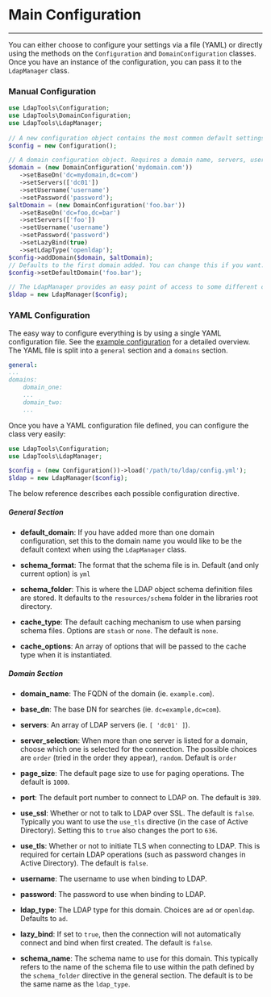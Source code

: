 # Main Configuration
--------------------

You can either choose to configure your settings via a file (YAML) or directly using the methods on the `Configuration` 
and `DomainConfiguration` classes. Once you have an instance of the configuration, you can pass it to the `LdapManager`
class.
 
### Manual Configuration
 
```php
use LdapTools\Configuration;
use LdapTools\DomainConfiguration;
use LdapTools\LdapManager;
 
// A new configuration object contains the most common default settings.
$config = new Configuration();

// A domain configuration object. Requires a domain name, servers, username, and password. 
$domain = (new DomainConfiguration('mydomain.com'))
   ->setBaseDn('dc=mydomain,dc=com')
   ->setServers(['dc01'])
   ->setUsername('username')
   ->setPassword('password');
$altDomain = (new DomainConfiguration('foo.bar'))
   ->setBaseDn('dc=foo,dc=bar')
   ->setServers(['foo'])
   ->setUsername('username')
   ->setPassword('password')
   ->setLazyBind(true)
   ->setLdapType('openldap');
$config->addDomain($domain, $altDomain);
// Defaults to the first domain added. You can change this if you want.
$config->setDefaultDomain('foo.bar');

// The LdapManager provides an easy point of access to some different classes.
$ldap = new LdapManager($config);
```

### YAML Configuration

The easy way to configure everything is by using a single YAML configuration file. See the [example configuration](/resources/config/example.yml)
for a detailed overview. The YAML file is split into a `general` section and a `domains` section. 

```yaml
general:
...
domains:
    domain_one:
    ...
    domain_two:
    ...
```

Once you have a YAML configuration file defined, you can configure the class very easily:

```php
use LdapTools\Configuration;
use LdapTools\LdapManager;

$config = (new Configuration())->load('/path/to/ldap/config.yml');
$ldap = new LdapManager($config);
```

The below reference describes each possible configuration directive.

##### General Section

* **default_domain**: If you have added more than one domain configuration, set this to the domain name you would like to be
 the default context when using the `LdapManager` class.
 
* **schema_format**: The format that the schema file is in. Default (and only current option) is `yml`

* **schema_folder**: This is where the LDAP object schema definition files are stored. It defaults to the 
`resources/schema` folder in the libraries root directory.

* **cache_type**: The default caching mechanism to use when parsing schema files. Options are `stash` or `none`. The
default is `none`.

* **cache_options**: An array of options that will be passed to the cache type when it is instantiated.

##### Domain Section

* **domain_name**: The FQDN of the domain (ie. `example.com`).

* **base_dn**: The base DN for searches (ie. `dc=example,dc=com`).

* **servers**: An array of LDAP servers (ie. `[ 'dc01' ]`).

* **server_selection**: When more than one server is listed for a domain, choose which one is selected for the 
 connection. The possible choices are `order` (tried in the order they appear), `random`. Default is `order`

* **page_size**: The default page size to use for paging operations. The default is `1000`.

* **port**: The default port number to connect to LDAP on. The default is `389`.

* **use_ssl**: Whether or not to talk to LDAP over SSL. The default is `false`. Typically you want to use the `use_tls`
directive (in the case of Active Directory). Setting this to `true` also changes the port to `636`.

* **use_tls**: Whether or not to initiate TLS when connecting to LDAP. This is required for certain LDAP operations
(such as password changes in Active Directory). The default is `false`.

* **username**: The username to use when binding to LDAP.

* **password**: The password to use when binding to LDAP.

* **ldap_type**: The LDAP type for this domain. Choices are `ad` or `openldap`. Defaults to `ad`.

* **lazy_bind**: If set to `true`, then the connection will not automatically connect and bind when first created. The
default is `false`.

* **schema_name**: The schema name to use for this domain. This typically refers to the name of the schema file to use
within the path defined by the `schema_folder` directive in the general section. The default is to be the same name as
the `ldap_type`.
